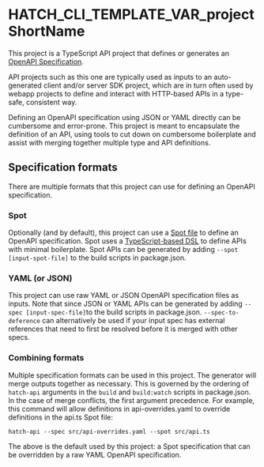 # HATCH_CLI_TEMPLATE_VAR_projectShortName
This project is a TypeScript API project that defines or generates an 
[OpenAPI Specification](https://swagger.io/specification/).

API projects such as this one are typically used as inputs to an auto-generated client and/or 
server SDK project, which are in turn often used by webapp projects to define and interact 
with HTTP-based APIs in a type-safe, consistent way.

Defining an OpenAPI specification using JSON or YAML directly can be cumbersome and 
error-prone. This project is meant to encapsulate the definition of an API, using tools
to cut down on cumbersome boilerplate and assist with merging together multiple type
and API definitions.

## Specification formats
There are multiple formats that this project can use for defining an OpenAPI specification.

### Spot
Optionally (and by default), this project can use a
[Spot file](https://github.com/airtasker/spot/wiki/Spot-Syntax) to define an OpenAPI
specification. Spot uses a
[TypeScript-based DSL](https://github.com/airtasker/spot/wiki/Spot-Syntax) to define
APIs with minimal boilerplate. Spot APIs can be generated by adding `--spot [input-spot-file]`
to the build scripts in package.json.

### YAML (or JSON)
This project can use raw YAML or JSON OpenAPI specification files as inputs. Note that
since JSON or YAML APIs can be generated by adding `--spec [input-spec-file]`to the build scripts 
in package.json. `--spec-to-deference` can alternatively be used if your input spec has external
references that need to first be resolved before it is merged with other specs.

### Combining formats
Multiple specification formats can be used in this project. The generator will merge outputs
together as necessary. This is governed by the ordering of `hatch-api` arguments in the `build`
and `build:watch` scripts in package.json. In the case of merge conflicts, the first argument
precedence. For example, this command will allow definitions in api-overrides.yaml to override
definitions in the api.ts Spot file:

```hatch-api --spec src/api-overrides.yaml --spot src/api.ts```

The above is the default used by this project: a Spot specification that can be overridden by
a raw YAML OpenAPI specification.